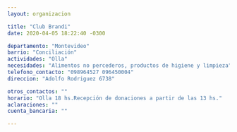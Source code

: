 ```yaml
---
layout: organizacion

title: "Club Brandi"
date: 2020-04-05 18:22:40 -0300

departamento: "Montevideo"
barrio: "Conciliación"
actividades: "Olla"
necesidades: "Alimentos no percederos, productos de higiene y limpieza"
telefono_contacto: "098964527 096450004"
direccion: "Adolfo Rodriguez 6738"

otros_contactos: ""
horario: "Olla 18 hs.Recepción de donaciones a partir de las 13 hs."
aclaraciones: ""
cuenta_bancaria: ""

---
```

